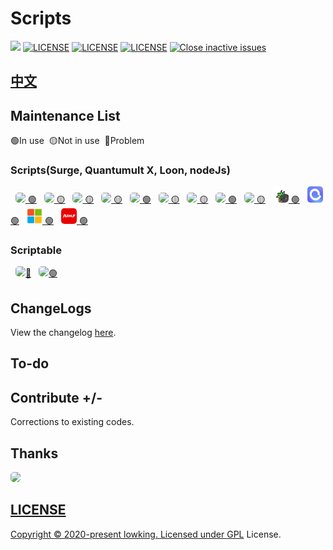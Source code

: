 # Scripts
![](https://img.shields.io/badge/license-GPL-blueviolet.svg)
[![LICENSE](https://img.shields.io/badge/license-Anti%20996-blue.svg)](https://github.com/996icu/996.ICU/blob/master/LICENSE)
[![LICENSE](https://img.shields.io/badge/Thanks-Orz3's%20icons-red.svg)](https://github.com/Orz-3)
[![LICENSE](https://img.shields.io/badge/Thanks-58xinian's%20icons-red.svg)](https://github.com/58xinian)
[![Close inactive issues](https://github.com/lowking/Scripts/actions/workflows/close_inactive_issues.yml/badge.svg)](https://github.com/lowking/Scripts/actions/workflows/close_inactive_issues.yml)

## [中文](https://github.com/lowking/Scripts/blob/master/README.MD)

## Maintenance List
🟢In use&nbsp;&nbsp;🟡Not in use&nbsp;&nbsp;🔴Problem
### Scripts(Surge, Quantumult X, Loon, nodeJs)
&nbsp;&nbsp;<a target="_blank" href="https://github.com/lowking/Scripts/blob/master/bilibili/bangumiMonitor.js"><img src="https://raw.githubusercontent.com/Orz-3/mini/master/Alpha/bilibili.png" style="border-radius: 5px;" width="5%">
🟢</a>
&nbsp;&nbsp;<a target="_blank" href="https://github.com/lowking/Scripts/blob/master/bilibili/privilegeReceive.js"><img src="https://raw.githubusercontent.com/lowking/Scripts/master/doc/icon/bilibiliBigVip.svg" style="border-radius: 5px;" width="5%">
🟡</a>
&nbsp;&nbsp;<a target="_blank" href="https://github.com/lowking/Scripts/blob/master/github/githubMonitor.js"><img src="https://github.githubassets.com/favicons/favicon-dark.svg" style="border-radius: 5px;" width="5%">
🟡</a>
&nbsp;&nbsp;<a target="_blank" href="https://github.com/lowking/Scripts/blob/master/douyu/yubaSign.js"><img src="https://raw.githubusercontent.com/Orz-3/mini/master/Color/douyu.png" style="border-radius: 5px;" width="5%">
🟡</a>
&nbsp;&nbsp;<a target="_blank" href="https://github.com/lowking/Scripts/blob/master/pupu/pupuCheckIn.js"><img src="https://raw.githubusercontent.com/lowking/Scripts/master/doc/icon/pupu.png" style="border-radius: 5px;" width="5%">
🟢</a>
&nbsp;&nbsp;<a target="_blank" href="https://github.com/lowking/Scripts/blob/master/QQPet/lkQQPet.js"><img src="https://github.com/58xinian/icon/raw/master/qqpet.png" style="border-radius: 5px;" width="5%">
🟡</a>
&nbsp;&nbsp;<a target="_blank" href="https://github.com/lowking/Scripts/blob/master/QQVip/qqVipCheckIn.js"><img src="https://raw.githubusercontent.com/Orz-3/mini/master/Color/qqvip.png" style="border-radius: 5px;" width="5%">
🟡</a>
&nbsp;&nbsp;<a target="_blank" href="https://github.com/lowking/Scripts/blob/master/sony/sonyClub.js"><img src="https://raw.githubusercontent.com/Orz-3/mini/master/Color/SONY.png" style="border-radius: 5px;" width="5%">
🟢</a>
&nbsp;&nbsp;<a target="_blank" href="https://github.com/lowking/Scripts/blob/master/weibo/weiboST.js"><img src="https://raw.githubusercontent.com/Orz-3/mini/master/Color/weibo.png" style="border-radius: 5px;" width="5%">
🟡</a>
&nbsp;&nbsp;<a target="_blank" href="https://github.com/lowking/Scripts/blob/master/hufini/hifiniSign.js"><img src="https://raw.githubusercontent.com/lowking/Scripts/master/doc/icon/hifinisignin-dark.png" style="border-radius: 5px;" width="5%">
🟢</a>
&nbsp;&nbsp;<a target="_blank" href="https://github.com/lowking/Scripts/blob/master/ali/aliYunPanCheckIn.js"><img src="https://raw.githubusercontent.com/lowking/Scripts/master/doc/icon/aliYunPan.png" style="border-radius: 5px;" width="5%">
🟢</a>
&nbsp;&nbsp;<a target="_blank" href="https://github.com/lowking/Scripts/blob/master/bing/bingPoint.js"><img src="https://raw.githubusercontent.com/lowking/Scripts/master/doc/icon/bingPoint.png" style="border-radius: 5px;" width="5%">
🟢</a>
&nbsp;&nbsp;<a target="_blank" href="https://github.com/lowking/Scripts/blob/master/jump/jumpPrice.js"><img src="https://raw.githubusercontent.com/lowking/Scripts/master/doc/icon/jump.png" style="border-radius: 5px;" width="5%">
🟢</a>

### Scriptable
&nbsp;&nbsp;<a target="_blank" href="https://github.com/lowking/Scripts/blob/master/Scriptable/10086.js"><img src="https://raw.githubusercontent.com/Orz-3/mini/master/Color/10086.png" style="border-radius: 5px;" width="5%">🔴</a>
&nbsp;&nbsp;<a target="_blank" href="https://github.com/lowking/Scripts/blob/master/Scriptable/10000.js"><img src="https://raw.githubusercontent.com/Orz-3/mini/master/Color/10000.png" style="border-radius: 5px;" width="5%">🟢</a>

## ChangeLogs
View the changelog [here](https://github.com/lowking/Scripts/blob/master/CHANGELOGS.MD).

## To-do

## Contribute +/-
Corrections to existing codes.

## Thanks
<a target="_blank" href="https://jb.gg/OpenSourceSupport"><img src="https://resources.jetbrains.com/storage/products/company/brand/logos/jb_beam.svg" style="border-radius: 5px;" width="10%">

## LICENSE
Copyright © 2020-present lowking. Licensed under [GPL](https://github.com/lowking/Scripts/blob/master/LICENSE) License.
